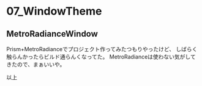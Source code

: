 # 07_WindowTheme

## MetroRadianceWindow

Prism+MetroRadianceでプロジェクト作ってみたつもりやったけど、
しばらく触らんかったらビルド通らんくなってた。
MetroRadianceは使わない気がしてきたので、まぁいいや。

以上